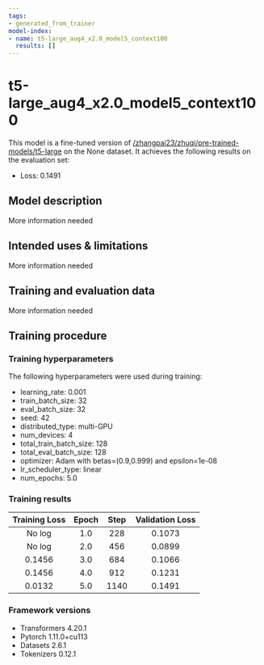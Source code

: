 ```yaml
---
tags:
- generated_from_trainer
model-index:
- name: t5-large_aug4_x2.0_model5_context100
  results: []
---
```


<!-- This model card has been generated automatically according to the information the Trainer had access to. You
should probably proofread and complete it, then remove this comment. -->

# t5-large_aug4_x2.0_model5_context100

This model is a fine-tuned version of [/zhangpai23/zhuqi/pre-trained-models/t5-large](https://huggingface.co//zhangpai23/zhuqi/pre-trained-models/t5-large) on the None dataset.
It achieves the following results on the evaluation set:
- Loss: 0.1491

## Model description

More information needed

## Intended uses & limitations

More information needed

## Training and evaluation data

More information needed

## Training procedure

### Training hyperparameters

The following hyperparameters were used during training:
- learning_rate: 0.001
- train_batch_size: 32
- eval_batch_size: 32
- seed: 42
- distributed_type: multi-GPU
- num_devices: 4
- total_train_batch_size: 128
- total_eval_batch_size: 128
- optimizer: Adam with betas=(0.9,0.999) and epsilon=1e-08
- lr_scheduler_type: linear
- num_epochs: 5.0

### Training results

| Training Loss | Epoch | Step | Validation Loss |
|:-------------:|:-----:|:----:|:---------------:|
| No log        | 1.0   | 228  | 0.1073          |
| No log        | 2.0   | 456  | 0.0899          |
| 0.1456        | 3.0   | 684  | 0.1066          |
| 0.1456        | 4.0   | 912  | 0.1231          |
| 0.0132        | 5.0   | 1140 | 0.1491          |


### Framework versions

- Transformers 4.20.1
- Pytorch 1.11.0+cu113
- Datasets 2.6.1
- Tokenizers 0.12.1
